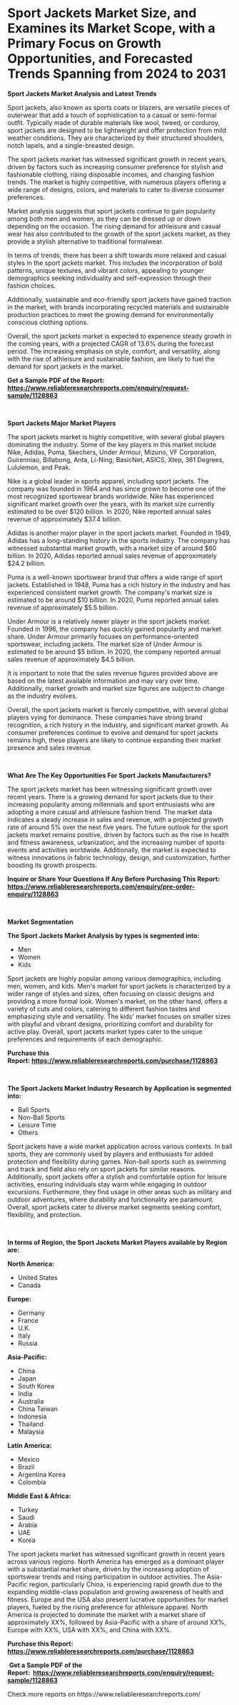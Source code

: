 <p><h1>Sport Jackets Market Size, and Examines its Market Scope, with a Primary Focus on Growth Opportunities, and Forecasted Trends Spanning from 2024 to 2031</h1></p><p><strong>Sport Jackets Market Analysis and Latest Trends</strong></p>
<p><p>Sport jackets, also known as sports coats or blazers, are versatile pieces of outerwear that add a touch of sophistication to a casual or semi-formal outfit. Typically made of durable materials like wool, tweed, or corduroy, sport jackets are designed to be lightweight and offer protection from mild weather conditions. They are characterized by their structured shoulders, notch lapels, and a single-breasted design.</p><p>The sport jackets market has witnessed significant growth in recent years, driven by factors such as increasing consumer preference for stylish and fashionable clothing, rising disposable incomes, and changing fashion trends. The market is highly competitive, with numerous players offering a wide range of designs, colors, and materials to cater to diverse consumer preferences.</p><p>Market analysis suggests that sport jackets continue to gain popularity among both men and women, as they can be dressed up or down depending on the occasion. The rising demand for athleisure and casual wear has also contributed to the growth of the sport jackets market, as they provide a stylish alternative to traditional formalwear.</p><p>In terms of trends, there has been a shift towards more relaxed and casual styles in the sport jackets market. This includes the incorporation of bold patterns, unique textures, and vibrant colors, appealing to younger demographics seeking individuality and self-expression through their fashion choices.</p><p>Additionally, sustainable and eco-friendly sport jackets have gained traction in the market, with brands incorporating recycled materials and sustainable production practices to meet the growing demand for environmentally conscious clothing options.</p><p>Overall, the sport jackets market is expected to experience steady growth in the coming years, with a projected CAGR of 13.6% during the forecast period. The increasing emphasis on style, comfort, and versatility, along with the rise of athleisure and sustainable fashion, are likely to fuel the demand for sport jackets in the market.</p></p>
<p><strong>Get a Sample PDF of the Report:&nbsp; <a href="https://www.reliableresearchreports.com/enquiry/request-sample/1128863">https://www.reliableresearchreports.com/enquiry/request-sample/1128863</a></strong></p>
<p>&nbsp;</p>
<p><strong>Sport Jackets Major Market Players</strong></p>
<p><p>The sport jackets market is highly competitive, with several global players dominating the industry. Some of the key players in this market include Nike, Adidas, Puma, Skechers, Under Armour, Mizuno, VF Corporation, Guirenniao, Billabong, Anta, Li-Ning, BasicNet, ASICS, Xtep, 361 Degrees, Lululemon, and Peak.</p><p>Nike is a global leader in sports apparel, including sport jackets. The company was founded in 1964 and has since grown to become one of the most recognized sportswear brands worldwide. Nike has experienced significant market growth over the years, with its market size currently estimated to be over $120 billion. In 2020, Nike reported annual sales revenue of approximately $37.4 billion.</p><p>Adidas is another major player in the sport jackets market. Founded in 1949, Adidas has a long-standing history in the sports industry. The company has witnessed substantial market growth, with a market size of around $60 billion. In 2020, Adidas reported annual sales revenue of approximately $24.2 billion.</p><p>Puma is a well-known sportswear brand that offers a wide range of sport jackets. Established in 1948, Puma has a rich history in the industry and has experienced consistent market growth. The company's market size is estimated to be around $10 billion. In 2020, Puma reported annual sales revenue of approximately $5.5 billion.</p><p>Under Armour is a relatively newer player in the sport jackets market. Founded in 1996, the company has quickly gained popularity and market share. Under Armour primarily focuses on performance-oriented sportswear, including jackets. The market size of Under Armour is estimated to be around $5 billion. In 2020, the company reported annual sales revenue of approximately $4.5 billion.</p><p>It is important to note that the sales revenue figures provided above are based on the latest available information and may vary over time. Additionally, market growth and market size figures are subject to change as the industry evolves.</p><p>Overall, the sport jackets market is fiercely competitive, with several global players vying for dominance. These companies have strong brand recognition, a rich history in the industry, and significant market growth. As consumer preferences continue to evolve and demand for sport jackets remains high, these players are likely to continue expanding their market presence and sales revenue.</p></p>
<p>&nbsp;</p>
<p><strong>What Are The Key Opportunities For Sport Jackets Manufacturers?</strong></p>
<p><p>The sport jackets market has been witnessing significant growth over recent years. There is a growing demand for sport jackets due to their increasing popularity among millennials and sport enthusiasts who are adopting a more casual and athleisure fashion trend. The market data indicates a steady increase in sales and revenue, with a projected growth rate of around 5% over the next five years. The future outlook for the sport jackets market remains positive, driven by factors such as the rise in health and fitness awareness, urbanization, and the increasing number of sports events and activities worldwide. Additionally, the market is expected to witness innovations in fabric technology, design, and customization, further boosting its growth prospects.</p></p>
<p><strong>Inquire or Share Your Questions If Any Before Purchasing This Report: <a href="https://www.reliableresearchreports.com/enquiry/pre-order-enquiry/1128863">https://www.reliableresearchreports.com/enquiry/pre-order-enquiry/1128863</a></strong></p>
<p>&nbsp;</p>
<p><strong>Market Segmentation</strong></p>
<p><strong>The Sport Jackets Market Analysis by types is segmented into:</strong></p>
<p><ul><li>Men</li><li>Women</li><li>Kids</li></ul></p>
<p><p>Sport jackets are highly popular among various demographics, including men, women, and kids. Men's market for sport jackets is characterized by a wider range of styles and sizes, often focusing on classic designs and providing a more formal look. Women's market, on the other hand, offers a variety of cuts and colors, catering to different fashion tastes and emphasizing style and versatility. The kids' market focuses on smaller sizes with playful and vibrant designs, prioritizing comfort and durability for active play. Overall, sport jackets market types cater to the unique preferences and requirements of each demographic.</p></p>
<p><strong>Purchase this Report:&nbsp;<a href="https://www.reliableresearchreports.com/purchase/1128863">https://www.reliableresearchreports.com/purchase/1128863</a></strong></p>
<p>&nbsp;</p>
<p><strong>The Sport Jackets Market Industry Research by Application is segmented into:</strong></p>
<p><ul><li>Ball Sports</li><li>Non-Ball Sports</li><li>Leisure Time</li><li>Others</li></ul></p>
<p><p>Sport jackets have a wide market application across various contexts. In ball sports, they are commonly used by players and enthusiasts for added protection and flexibility during games. Non-ball sports such as swimming and track and field also rely on sport jackets for similar reasons. Additionally, sport jackets offer a stylish and comfortable option for leisure activities, ensuring individuals stay warm while engaging in outdoor excursions. Furthermore, they find usage in other areas such as military and outdoor adventures, where durability and functionality are paramount. Overall, sport jackets cater to diverse market segments seeking comfort, flexibility, and protection.</p></p>
<p>&nbsp;</p>
<p><strong>In terms of Region, the Sport Jackets Market Players available by Region are:</strong></p>
<p>
    <p> <strong> North America: </strong>
        <ul>
            <li>United States</li>
            <li>Canada</li>
        </ul>
        </p> 
    <p> <strong> Europe: </strong>
        <ul>
            <li>Germany</li>
            <li>France</li>
            <li>U.K.</li>
            <li>Italy</li>
            <li>Russia</li>
        </ul>
        </p> 
    <p> <strong> Asia-Pacific: </strong>
        <ul>
            <li>China</li>
            <li>Japan</li>
            <li>South Korea</li>
            <li>India</li>
            <li>Australia</li>
            <li>China Taiwan</li>
            <li>Indonesia</li>
            <li>Thailand</li>
            <li>Malaysia</li>
        </ul>
        </p> 
    <p> <strong> Latin America: </strong>
        <ul>
            <li>Mexico</li>
            <li>Brazil</li>
            <li>Argentina Korea</li>
            <li>Colombia</li>
        </ul>
        </p> 
    <p> <strong> Middle East & Africa: </strong>
        <ul>
            <li>Turkey</li>
            <li>Saudi</li>
            <li>Arabia</li>
            <li>UAE</li>
            <li>Korea</li>
        </ul>
    </p>
    </p>
<p><p>The sport jackets market has witnessed significant growth in recent years across various regions. North America has emerged as a dominant player with a substantial market share, driven by the increasing adoption of sportswear trends and rising participation in outdoor activities. The Asia-Pacific region, particularly China, is experiencing rapid growth due to the expanding middle-class population and growing awareness of health and fitness. Europe and the USA also present lucrative opportunities for market players, fueled by the rising preference for athleisure apparel. North America is projected to dominate the market with a market share of approximately XX%, followed by Asia-Pacific with a share of around XX%, Europe with XX%, USA with XX%, and China with XX%.</p></p>
<p><strong>Purchase this Report: <a href="https://www.reliableresearchreports.com/purchase/1128863">https://www.reliableresearchreports.com/purchase/1128863</a></strong></p>
<p>&nbsp;<strong>Get a Sample PDF of the Report:&nbsp;&nbsp;<a href="https://www.reliableresearchreports.com/enquiry/request-sample/1128863">https://www.reliableresearchreports.com/enquiry/request-sample/1128863</a></strong></p>
<p><strong></strong></p>
<p>Check more reports on https://www.reliableresearchreports.com/</p>